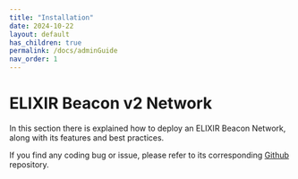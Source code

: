 ```yaml
---
title: "Installation"
date: 2024-10-22
layout: default
has_children: true
permalink: /docs/adminGuide
nav_order: 1
---
```


# ELIXIR Beacon v2 Network

In this section there is explained how to deploy an ELIXIR Beacon Network, along with its features and best practices.

If you find any coding bug or issue, please refer to its corresponding [Github](https://github.com/elixir-europe/beacon-network) repository.